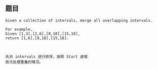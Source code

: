 ## 题目
    Given a collection of intervals, merge all overlapping intervals.

    For example,
    Given [1,3],[2,6],[8,10],[15,18],
    return [1,6],[8,10],[15,18].


    
    先对 intervals 进行排序，按照 Start 递增
    依次处理重叠的情况。

